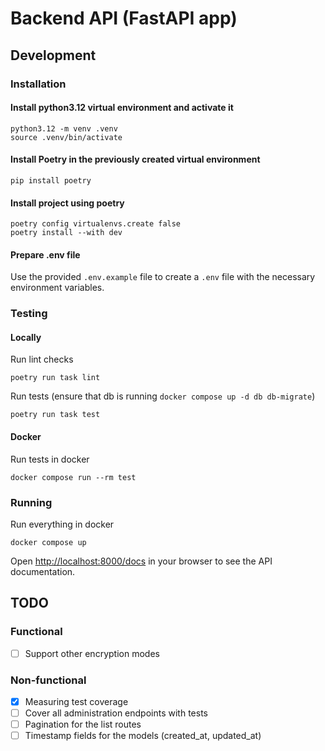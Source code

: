# Backend API (FastAPI app)

## Development
### Installation
#### Install python3.12 virtual environment and activate it
```commandline
python3.12 -m venv .venv
source .venv/bin/activate
```
#### Install Poetry in the previously created virtual environment
```commandline
pip install poetry
```
#### Install project using poetry
```commandline
poetry config virtualenvs.create false
poetry install --with dev
```
#### Prepare .env file
Use the provided `.env.example` file to create a `.env` file with the necessary environment variables.

### Testing
#### Locally
Run lint checks
```commandline
poetry run task lint
```
Run tests (ensure that db is running `docker compose up -d db db-migrate`)
```commandline
poetry run task test
```

#### Docker
Run tests in docker
```commandline
docker compose run --rm test
```


### Running
Run everything in docker
```commandline
docker compose up
```
Open [http://localhost:8000/docs](http://localhost:8000/docs) in your browser to see the API documentation.

## TODO
### Functional
- [ ] Support other encryption modes 

### Non-functional
- [x] Measuring test coverage
- [ ] Cover all administration endpoints with tests
- [ ] Pagination for the list routes
- [ ] Timestamp fields for the models (created_at, updated_at)
